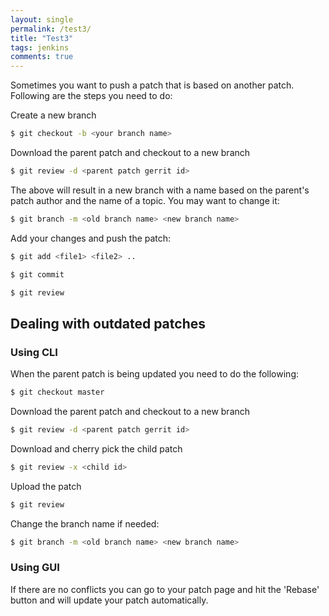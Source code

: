 ```yaml
---
layout: single
permalink: /test3/
title: "Test3"
tags: jenkins
comments: true
---
```


Sometimes you want to push a patch that is based on another patch.
Following are the steps you need to do:

Create a new branch
```bash
$ git checkout -b <your branch name>
```

Download the parent patch and checkout to a new branch
```bash
$ git review -d <parent patch gerrit id>
```
The above will result in a new branch with a name based on the parent's patch author and the name of a topic. You may want to change it:
```bash
$ git branch -m <old branch name> <new branch name>
```

Add your changes and push the patch:

```bash
$ git add <file1> <file2> ..

$ git commit

$ git review
```

## Dealing with outdated patches
### Using CLI
When the parent patch is being updated you need to do the following:

```bash
$ git checkout master
```
Download the parent patch and checkout to a new branch
```bash
$ git review -d <parent patch gerrit id>
```

Download and cherry pick the child patch
```bash
$ git review -x <child id>
```

Upload the patch
```bash
$ git review
```

Change the branch name if needed:
```bash
$ git branch -m <old branch name> <new branch name>
```

### Using GUI
If there are no conflicts you can go to your patch page and hit the 'Rebase' button and will update your patch automatically.
